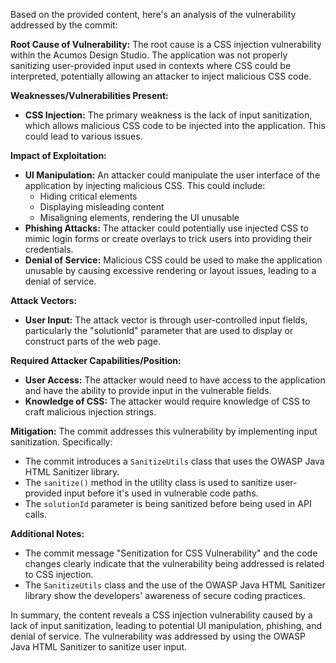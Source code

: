 Based on the provided content, here's an analysis of the vulnerability addressed by the commit:

**Root Cause of Vulnerability:**
The root cause is a CSS injection vulnerability within the Acumos Design Studio. The application was not properly sanitizing user-provided input used in contexts where CSS could be interpreted, potentially allowing an attacker to inject malicious CSS code.

**Weaknesses/Vulnerabilities Present:**
- **CSS Injection:** The primary weakness is the lack of input sanitization, which allows malicious CSS code to be injected into the application. This could lead to various issues.

**Impact of Exploitation:**
- **UI Manipulation:** An attacker could manipulate the user interface of the application by injecting malicious CSS. This could include:
  - Hiding critical elements
  - Displaying misleading content
  - Misaligning elements, rendering the UI unusable
- **Phishing Attacks:** The attacker could potentially use injected CSS to mimic login forms or create overlays to trick users into providing their credentials.
- **Denial of Service:** Malicious CSS could be used to make the application unusable by causing excessive rendering or layout issues, leading to a denial of service.

**Attack Vectors:**
- **User Input:** The attack vector is through user-controlled input fields, particularly the "solutionId" parameter that are used to display or construct parts of the web page.

**Required Attacker Capabilities/Position:**
- **User Access:** The attacker would need to have access to the application and have the ability to provide input in the vulnerable fields.
- **Knowledge of CSS:** The attacker would require knowledge of CSS to craft malicious injection strings.

**Mitigation:**
The commit addresses this vulnerability by implementing input sanitization. Specifically:
  - The commit introduces a `SanitizeUtils` class that uses the OWASP Java HTML Sanitizer library.
  - The `sanitize()` method in the utility class is used to sanitize user-provided input before it's used in vulnerable code paths.
  - The `solutionId` parameter is being sanitized before being used in API calls.

**Additional Notes:**
- The commit message "Senitization for CSS Vulnerability" and the code changes clearly indicate that the vulnerability being addressed is related to CSS injection.
- The `SanitizeUtils` class and the use of the OWASP Java HTML Sanitizer library show the developers' awareness of secure coding practices.

In summary, the content reveals a CSS injection vulnerability caused by a lack of input sanitization, leading to potential UI manipulation, phishing, and denial of service. The vulnerability was addressed by using the OWASP Java HTML Sanitizer to sanitize user input.